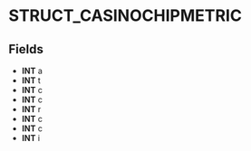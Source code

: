 # STRUCT_CASINOCHIPMETRIC

## Fields
* **INT** a
* **INT** t
* **INT** c
* **INT** c
* **INT** r
* **INT** c
* **INT** c
* **INT** i